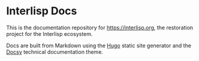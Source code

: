 # Interlisp Docs


This is the documentation repository for https://interlisp.org, the restoration
project for the Interlisp ecosystem.

Docs are built from Markdown using the [Hugo](https://gohugo.io/) static
site generator and the [Docsy](https://www.docsy.dev/) technical documentation
theme.
